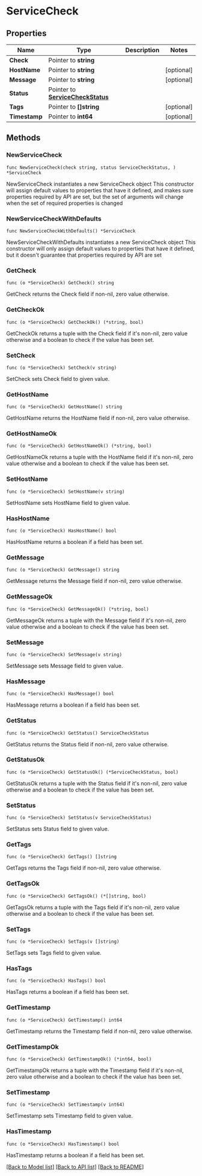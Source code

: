 # ServiceCheck

## Properties

Name | Type | Description | Notes
------------ | ------------- | ------------- | -------------
**Check** | Pointer to **string** |  | 
**HostName** | Pointer to **string** |  | [optional] 
**Message** | Pointer to **string** |  | [optional] 
**Status** | Pointer to [**ServiceCheckStatus**](ServiceCheckStatus.md) |  | 
**Tags** | Pointer to **[]string** |  | [optional] 
**Timestamp** | Pointer to **int64** |  | [optional] 

## Methods

### NewServiceCheck

`func NewServiceCheck(check string, status ServiceCheckStatus, ) *ServiceCheck`

NewServiceCheck instantiates a new ServiceCheck object
This constructor will assign default values to properties that have it defined,
and makes sure properties required by API are set, but the set of arguments
will change when the set of required properties is changed

### NewServiceCheckWithDefaults

`func NewServiceCheckWithDefaults() *ServiceCheck`

NewServiceCheckWithDefaults instantiates a new ServiceCheck object
This constructor will only assign default values to properties that have it defined,
but it doesn't guarantee that properties required by API are set

### GetCheck

`func (o *ServiceCheck) GetCheck() string`

GetCheck returns the Check field if non-nil, zero value otherwise.

### GetCheckOk

`func (o *ServiceCheck) GetCheckOk() (*string, bool)`

GetCheckOk returns a tuple with the Check field if it's non-nil, zero value otherwise
and a boolean to check if the value has been set.

### SetCheck

`func (o *ServiceCheck) SetCheck(v string)`

SetCheck sets Check field to given value.


### GetHostName

`func (o *ServiceCheck) GetHostName() string`

GetHostName returns the HostName field if non-nil, zero value otherwise.

### GetHostNameOk

`func (o *ServiceCheck) GetHostNameOk() (*string, bool)`

GetHostNameOk returns a tuple with the HostName field if it's non-nil, zero value otherwise
and a boolean to check if the value has been set.

### SetHostName

`func (o *ServiceCheck) SetHostName(v string)`

SetHostName sets HostName field to given value.

### HasHostName

`func (o *ServiceCheck) HasHostName() bool`

HasHostName returns a boolean if a field has been set.

### GetMessage

`func (o *ServiceCheck) GetMessage() string`

GetMessage returns the Message field if non-nil, zero value otherwise.

### GetMessageOk

`func (o *ServiceCheck) GetMessageOk() (*string, bool)`

GetMessageOk returns a tuple with the Message field if it's non-nil, zero value otherwise
and a boolean to check if the value has been set.

### SetMessage

`func (o *ServiceCheck) SetMessage(v string)`

SetMessage sets Message field to given value.

### HasMessage

`func (o *ServiceCheck) HasMessage() bool`

HasMessage returns a boolean if a field has been set.

### GetStatus

`func (o *ServiceCheck) GetStatus() ServiceCheckStatus`

GetStatus returns the Status field if non-nil, zero value otherwise.

### GetStatusOk

`func (o *ServiceCheck) GetStatusOk() (*ServiceCheckStatus, bool)`

GetStatusOk returns a tuple with the Status field if it's non-nil, zero value otherwise
and a boolean to check if the value has been set.

### SetStatus

`func (o *ServiceCheck) SetStatus(v ServiceCheckStatus)`

SetStatus sets Status field to given value.


### GetTags

`func (o *ServiceCheck) GetTags() []string`

GetTags returns the Tags field if non-nil, zero value otherwise.

### GetTagsOk

`func (o *ServiceCheck) GetTagsOk() (*[]string, bool)`

GetTagsOk returns a tuple with the Tags field if it's non-nil, zero value otherwise
and a boolean to check if the value has been set.

### SetTags

`func (o *ServiceCheck) SetTags(v []string)`

SetTags sets Tags field to given value.

### HasTags

`func (o *ServiceCheck) HasTags() bool`

HasTags returns a boolean if a field has been set.

### GetTimestamp

`func (o *ServiceCheck) GetTimestamp() int64`

GetTimestamp returns the Timestamp field if non-nil, zero value otherwise.

### GetTimestampOk

`func (o *ServiceCheck) GetTimestampOk() (*int64, bool)`

GetTimestampOk returns a tuple with the Timestamp field if it's non-nil, zero value otherwise
and a boolean to check if the value has been set.

### SetTimestamp

`func (o *ServiceCheck) SetTimestamp(v int64)`

SetTimestamp sets Timestamp field to given value.

### HasTimestamp

`func (o *ServiceCheck) HasTimestamp() bool`

HasTimestamp returns a boolean if a field has been set.


[[Back to Model list]](../README.md#documentation-for-models) [[Back to API list]](../README.md#documentation-for-api-endpoints) [[Back to README]](../README.md)



